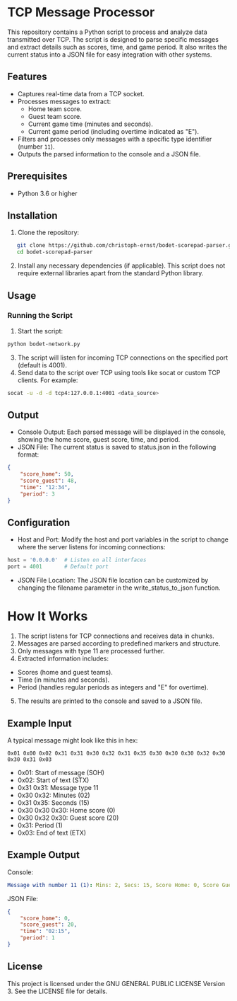 # TCP Message Processor

This repository contains a Python script to process and analyze data transmitted over TCP. The script is designed to parse specific messages and extract details such as scores, time, and game period. It also writes the current status into a JSON file for easy integration with other systems.

## Features

- Captures real-time data from a TCP socket.
- Processes messages to extract:
  - Home team score.
  - Guest team score.
  - Current game time (minutes and seconds).
  - Current game period (including overtime indicated as "E").
- Filters and processes only messages with a specific type identifier (number `11`).
- Outputs the parsed information to the console and a JSON file.

## Prerequisites

- Python 3.6 or higher

## Installation

1. Clone the repository:
```bash
   git clone https://github.com/christoph-ernst/bodet-scorepad-parser.git
   cd bodet-scorepad-parser
```
2. Install any necessary dependencies (if applicable). This script does not require external libraries apart from the standard Python library.
   
## Usage
### Running the Script
1. Start the script:
```bash
python bodet-network.py
```
3. The script will listen for incoming TCP connections on the specified port (default is 4001).
4. Send data to the script over TCP using tools like socat or custom TCP clients. For example:
```bash
socat -u -d -d tcp4:127.0.0.1:4001 <data_source>
```
## Output
- Console Output: Each parsed message will be displayed in the console, showing the home score, guest score, time, and period.
- JSON File: The current status is saved to status.json in the following format:
```json
{
    "score_home": 50,
    "score_guest": 48,
    "time": "12:34",
    "period": 3
}
```

## Configuration
- Host and Port:
Modify the host and port variables in the script to change where the server listens for incoming connections:
```python
host = '0.0.0.0'  # Listen on all interfaces
port = 4001       # Default port
```
- JSON File Location:
The JSON file location can be customized by changing the filename parameter in the write_status_to_json function.

# How It Works
1. The script listens for TCP connections and receives data in chunks.
2. Messages are parsed according to predefined markers and structure.
3. Only messages with type 11 are processed further.
4. Extracted information includes:
  - Scores (home and guest teams).
  - Time (in minutes and seconds).
  - Period (handles regular periods as integers and "E" for overtime).
5. The results are printed to the console and saved to a JSON file.

## Example Input

A typical message might look like this in hex:
```
0x01 0x00 0x02 0x31 0x31 0x30 0x32 0x31 0x35 0x30 0x30 0x30 0x32 0x30 0x30 0x31 0x03
```

- 0x01: Start of message (SOH)
- 0x02: Start of text (STX)
- 0x31 0x31: Message type 11
- 0x30 0x32: Minutes (02)
- 0x31 0x35: Seconds (15)
- 0x30 0x30 0x30: Home score (0)
- 0x30 0x32 0x30: Guest score (20)
- 0x31: Period (1)
- 0x03: End of text (ETX)

## Example Output

Console:
```yaml
Message with number 11 (1): Mins: 2, Secs: 15, Score Home: 0, Score Guest: 20, Period: 1
```` 
JSON File:
```json
{
    "score_home": 0,
    "score_guest": 20,
    "time": "02:15",
    "period": 1
}
```
## License
This project is licensed under the GNU GENERAL PUBLIC LICENSE Version 3. See the LICENSE file for details.

